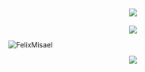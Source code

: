 
<h1 align="center">
  <img src="https://readme-typing-svg.herokuapp.com?size=24&color=36BCF7&center=true&vCenter=true&width=500&lines=Hi,+i'm+Misa!+:D;Hola,+soy+Misa!+:D;Ciao,+sono+Misa!+:D;안녕,+미사엘입니다!+:D">
</h1>
<div align="center">
  <img align="center" src="https://images-wixmp-ed30a86b8c4ca887773594c2.wixmp.com/f/61da7da1-3ac0-448d-b5d2-db885e716052/df6owdz-c7b1f397-0911-4642-b23e-85ce2bcd4311.png?token=eyJ0eXAiOiJKV1QiLCJhbGciOiJIUzI1NiJ9.eyJzdWIiOiJ1cm46YXBwOjdlMGQxODg5ODIyNjQzNzNhNWYwZDQxNWVhMGQyNmUwIiwiaXNzIjoidXJuOmFwcDo3ZTBkMTg4OTgyMjY0MzczYTVmMGQ0MTVlYTBkMjZlMCIsIm9iaiI6W1t7InBhdGgiOiJcL2ZcLzYxZGE3ZGExLTNhYzAtNDQ4ZC1iNWQyLWRiODg1ZTcxNjA1MlwvZGY2b3dkei1jN2IxZjM5Ny0wOTExLTQ2NDItYjIzZS04NWNlMmJjZDQzMTEucG5nIn1dXSwiYXVkIjpbInVybjpzZXJ2aWNlOmZpbGUuZG93bmxvYWQiXX0.4LiGuFcT_j6HYt3AzHhqBeRv3qye9ZHljJd8oPAK-RY" />
</div>

<p align="left"> <img src="https://komarev.com/ghpvc/?username=FelixMisael&label=Profile%20views&color=0e75b6&style=flat" alt="FelixMisael" /> </p>
<div align="center">
  <a href="https://github.com/ryo-ma/github-profile-trophy">
    <img align="center" src="https://github-profile-trophy.vercel.app/?username=FelixMisael&theme=nord&column=8&no-frame=true&margin-w=5" />
  </a>
</div>
